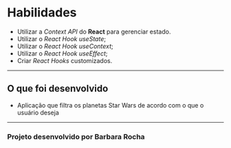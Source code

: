 # Habilidades

* Utilizar a _Context API_ do **React** para gerenciar estado.
* Utilizar o _React Hook useState_;
* Utilizar o _React Hook useContext_;
* Utilizar o _React Hook useEffect_;
* Criar _React Hooks_ customizados.

---

## O que foi desenvolvido

* Aplicação que filtra os planetas Star Wars de acordo com o que o usuário deseja

---

### Projeto desenvolvido por Barbara Rocha
